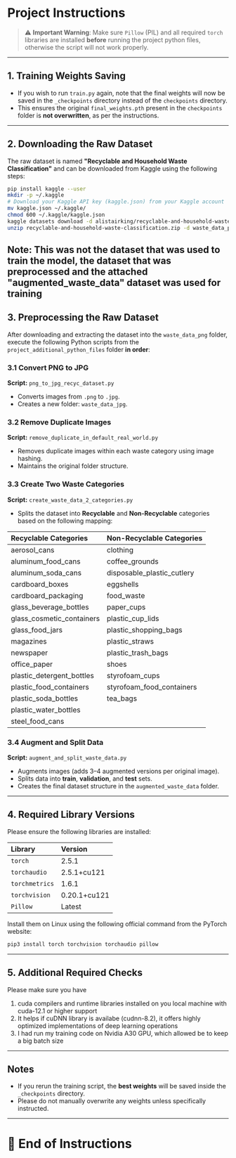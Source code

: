 # Project Instructions

> ⚠️ **Important Warning**: Make sure `Pillow` (PIL) and all required `torch` libraries are installed **before** running the project python files, otherwise the  script will not work properly.

---

## 1. Training Weights Saving
- If you wish to run `train.py` again, note that the final weights will now be saved in the `_checkpoints` directory instead of the `checkpoints` directory.
- This ensures the original `final_weights.pth` present in the `checkpoints` folder is **not overwritten**, as per the instructions.

---

## 2. Downloading the Raw Dataset
The raw dataset is named **"Recyclable and Household Waste Classification"** and can be downloaded from Kaggle using the following steps:



```bash
pip install kaggle --user
mkdir -p ~/.kaggle
# Download your Kaggle API key (kaggle.json) from your Kaggle account
mv kaggle.json ~/.kaggle/
chmod 600 ~/.kaggle/kaggle.json
kaggle datasets download -d alistairking/recyclable-and-household-waste-classification
unzip recyclable-and-household-waste-classification.zip -d waste_data_png
```
**Note: This was not the dataset that was used to train the model, the dataset that was preprocessed and the attached "augmented_waste_data" dataset was used for training**
---

## 3. Preprocessing the Raw Dataset
After downloading and extracting the dataset into the `waste_data_png` folder, execute the following Python scripts from the `project_additional_python_files` folder **in order**:

### 3.1 Convert PNG to JPG
**Script:** `png_to_jpg_recyc_dataset.py`
- Converts images from `.png` to `.jpg`.
- Creates a new folder: `waste_data_jpg`.

### 3.2 Remove Duplicate Images
**Script:** `remove_duplicate_in_default_real_world.py`
- Removes duplicate images within each waste category using image hashing.
- Maintains the original folder structure.

### 3.3 Create Two Waste Categories
**Script:** `create_waste_data_2_categories.py`
- Splits the dataset into **Recyclable** and **Non-Recyclable** categories based on the following mapping:

| Recyclable Categories         | Non-Recyclable Categories        |
|:-------------------------------|:---------------------------------|
| aerosol_cans                  | clothing                         |
| aluminum_food_cans            | coffee_grounds                   |
| aluminum_soda_cans            | disposable_plastic_cutlery       |
| cardboard_boxes               | eggshells                        |
| cardboard_packaging           | food_waste                       |
| glass_beverage_bottles        | paper_cups                       |
| glass_cosmetic_containers     | plastic_cup_lids                 |
| glass_food_jars               | plastic_shopping_bags            |
| magazines                     | plastic_straws                   |
| newspaper                     | plastic_trash_bags               |
| office_paper                  | shoes                            |
| plastic_detergent_bottles     | styrofoam_cups                   |
| plastic_food_containers       | styrofoam_food_containers        |
| plastic_soda_bottles          | tea_bags                         |
| plastic_water_bottles         |                                  |
| steel_food_cans               |                                  |

### 3.4 Augment and Split Data
**Script:** `augment_and_split_waste_data.py`
- Augments images (adds 3–4 augmented versions per original image).
- Splits data into **train**, **validation**, and **test** sets.
- Creates the final dataset structure in the `augmented_waste_data` folder.

---

## 4. Required Library Versions
Please ensure the following libraries are installed:

| Library         | Version     |
|:----------------|:------------|
| `torch`         | 2.5.1       |
| `torchaudio`    | 2.5.1+cu121 |
| `torchmetrics`  | 1.6.1       |
| `torchvision`   | 0.20.1+cu121 |
| `Pillow`        | Latest      |

Install them on Linux using the following official command from the PyTorch website:

```bash
pip3 install torch torchvision torchaudio pillow
```

---

## 5. Additional Required Checks
Please make sure you have 
1. cuda compilers and runtime libraries installed on you local machine with cuda-12.1 or higher support
2. It helps if cuDNN library is availabe (cudnn-8.2), it offers highly optimized implementations of deep learning operations
3. I had run my training code on Nvidia A30 GPU, which allowed be to keep a big batch size


---

## Notes
- If you rerun the training script, the **best weights** will be saved inside the `_checkpoints` directory.
- Please do not manually overwrite any weights unless specifically instructed.

---

# 📌 End of Instructions

